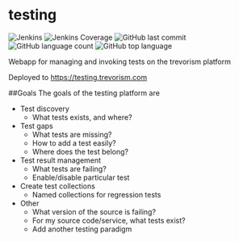 # testing 

![Jenkins](https://img.shields.io/jenkins/build/http/trevorism-build.eastus.cloudapp.azure.com/testing)
![Jenkins Coverage](https://img.shields.io/jenkins/coverage/jacoco/http/trevorism-build.eastus.cloudapp.azure.com/testing)
![GitHub last commit](https://img.shields.io/github/last-commit/trevorism/testing)
![GitHub language count](https://img.shields.io/github/languages/count/trevorism/testing)
![GitHub top language](https://img.shields.io/github/languages/top/trevorism/testing)

Webapp for managing and invoking tests on the trevorism platform

Deployed to https://testing.trevorism.com

##Goals
The goals of the testing platform are

* Test discovery
  * What tests exists, and where?
* Test gaps
  * What tests are missing? 
  * How to add a test easily? 
  * Where does the test belong?
* Test result management
  * What tests are failing?
  * Enable/disable particular test
* Create test collections
  * Named collections for regression tests
* Other
  * What version of the source is failing?
  * For my source code/service, what tests exist?
  * Add another testing paradigm
